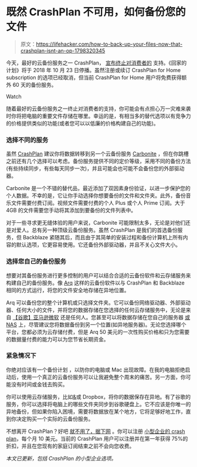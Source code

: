 # 既然 CrashPlan 不可用，如何备份您的文件

> 原文：<https://lifehacker.com/how-to-back-up-your-files-now-that-crashplan-isnt-an-op-1798320345>

今天，最好的云备份服务之一 CrashPlan， [宣布终止对消费者的](https://www.crashplan.com/en-us/consumer/nextsteps/) 支持。《回家的计划》将于 2018 年 10 月 23 日停播。虽然注册或续订 CrashPlan for Home subscription 的选项已经取消，但当前 CrashPlan for Home 用户将免费获得额外 60 天的备份服务。

Watch

随着最好的云备份服务之一终止对消费者的支持，你可能会有点担心万一灾难来袭时你将把电脑的重要文件存储在哪里。幸运的是，有相当多的替代选项以有竞争力的价格提供类似的功能(或者您可以以低廉的价格构建自己的功能)。

### **选择不同的服务**

虽然 [CrashPlan](https://www.crashplan.com/en-us/) 建议你将数据转移到另一个云备份服务 [Carbonite](https://www.carbonite.com/en/) ，但在你跳槽之前还有几个选择可以考虑。备份服务提供不同的定价等级，采用不同的备份方法(有些持续同步，有些每天同步一次)，并且可能会也可能不会备份您的外部驱动器。

Carbonite 是一个不错的替代品，最近添加了双因素身份验证，以进一步保护您的个人数据。不幸的是，它让你手动选择你想要备份的文件和文件夹。此外，备份音乐文件需要付费订阅。视频文件需要付费的个人 Plus 或个人 Prime 订阅。大于 4GB 的文件需要您手动将其添加到要备份的文件列表中。

对于一些寻求更无缝体验的用户来说，Carbonite 可能限制太多，无论是对他们还是对爱人。总有另一种顶级云备份服务。虽然 CrashPlan 是我们的首选备份服务，但 Backblaze 紧随其后，而且由于其简单的安装过程和备份计算机上所有内容的默认选项，它更容易使用。它还备份外部驱动器，并且不关心文件大小。

### **选择您自己的备份服务**

想要对其备份服务进行更多控制的用户可以结合合适的云备份软件和云存储服务来构建自己的备份服务。像 [Arq](https://www.arqbackup.com/) 这样的云备份软件以与 CrashPlan 和 Backblaze 相同的方式运行，将您的文件安全地存储在异地位置。

Arq 可以备份您的整个计算机或只选择文件夹。它可以备份网络驱动器、外部驱动器、任何大小的文件，并将您的数据存储在您选择的任何云存储服务中，无论是来自 [【谷歌】](https://cloud.google.com/storage/archival/)[亚马逊](https://aws.amazon.com/?asc_campaign=InlineText&asc_refurl=https://lifehacker.com/how-to-back-up-your-files-now-that-crashplan-isnt-an-op-1798320345&asc_source=&tag=kinjalifehackerlink-20)[微软](https://azure.microsoft.com/en-us/services/storage/?v=16.50) 还是任何人。您甚至可以将数据存储在您自己的服务器 [或 NAS](http://lifehacker.com/should-i-use-a-diy-pc-for-my-nas-or-buy-an-enclosure-1678991505) 上，尽管建议您将数据备份到另一个位置(如异地服务器)。无论您选择哪个平台，您都必须为云存储付费，但是 Arq 50 美元的一次性购买价格和只为您需要的数据量付费的能力可以为您节省长期资金。

### **紧急情况下**

你绝对应该有一个备份计划 ，以防你的电脑或 Mac 出现故障。在我的电脑拒绝启动后，使用一个真正的云备份服务可以让我避免整个周末的痛苦。另一方面，你可能没有时间或金钱去购买。

你可以使用云存储服务，比如[&](http://lifehacker.com/google-s-backup-sync-service-is-here-to-secure-the-re-1796890302)或 Dropbox，将你的数据保存在异地。有了谷歌的服务，你可以选择将电脑上的哪些文件夹同步到谷歌硬盘上。它不应该是你唯一的异地备份，但如果你陷入困境，需要将数据放在某个地方，它将足够好地工作，直到你决定购买一个实际的云备份服务。

不想离开 CrashPlan？好吧 [就不用了，据下网](https://thenextweb.com/apps/2017/08/23/crashplan-is-killing-off-its-backup-service-for-home-users-heres-how-to-switch/#.tnw_rnQVvZEB) 。你可以注册 [小型企业的 crash plan](https://www.crashplanpro.com/migration/#/)，每个月 10 美元。当前的 CrashPlan 用户可以注册并在第一年获得 75%的折扣，并且在您现有的家庭订阅结束之前不会向您收费。

*本文已更新，包括 CrashPlan 的小型企业选项。*